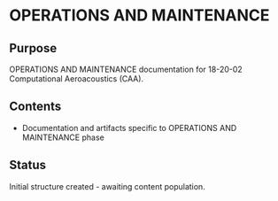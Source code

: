 # OPERATIONS AND MAINTENANCE

## Purpose
OPERATIONS AND MAINTENANCE documentation for 18-20-02 Computational Aeroacoustics (CAA).

## Contents
- Documentation and artifacts specific to OPERATIONS AND MAINTENANCE phase

## Status
Initial structure created - awaiting content population.
